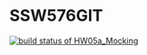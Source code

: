 # SSW576GIT
[![build status of HW05a_Mocking](https://travis-ci.org/zhihuang-huang/SSW576GIT.svg?branch=HW05a_Mocking)](https://travis-ci.org/zhihuang-huang/SSW576GIT)
